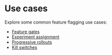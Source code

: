 # Use cases

Explore some common feature flagging use cases:

- [Feature gates](./feature-gates)
- [Experiment assignment](./experiment-assignment)
- [Progressive rollouts](./progressive-rollouts)
- [Kill switches](./kill-switches)